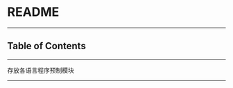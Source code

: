# README

<!-- File: README.md -->
<!-- Auther: YJ -->
<!-- Email: yj1516268@outlook.com -->
<!-- Created Time: 2021-04-22 13:25:45 -->

---

## Table of Contents

<!-- vim-markdown-toc GFM -->

<!-- vim-markdown-toc -->

---

存放各语言程序预制模块

---
